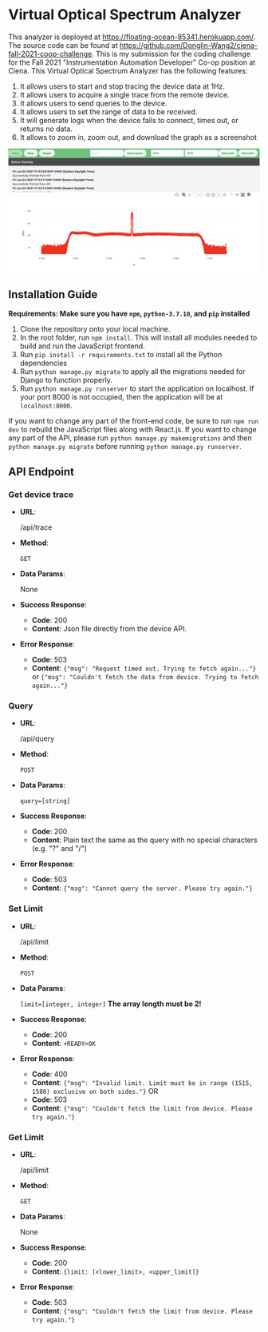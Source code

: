 # Virtual Optical Spectrum Analyzer

This analyzer is deployed at https://floating-ocean-85341.herokuapp.com/. The source code can be found at https://github.com/Donglin-Wang2/ciena-fall-2021-coop-challenge. This is my submission for the coding challenge for the Fall 2021 "Instrumentation Automation Developer" Co-op position at Ciena. This Virtual Optical Spectrum Analyzer has the following features:

1. It allows users to start and stop tracing the device data at 1Hz.
2. It allows users to acquire a single trace from the remote device.
3. It allows users to send queries to the device.
4. It allows users to set the range of data to be received.
5. It will generate logs when the device fails to connect, times out, or returns no data.
6. It allows to zoom in, zoom out, and download the graph as a screenshot 
   
![Virtual OSA's UI](./images/ui.png)

## Installation Guide

**Requirements: Make sure you have `npm`, `python-3.7.10`, and `pip` installed**

1. Clone the repository onto your local machine.
2. In the root folder, run `npm install`. This will install all modules needed to build and run the JavaScript frontend.
3. Run `pip install -r requirements.txt` to install all the Python dependencies
4. Run `python manage.py migrate` to apply all the migrations needed for Django to function properly.
5. Run `python manage.py runserver` to start the application on localhost. If your port 8000 is not occupied, then the application will be at `localhost:8000`.

If you want to change any part of the front-end code, be sure to run `npm run dev` to rebuild the JavaScript files along with React.js. If you want to change any part of the API, please run `python manage.py makemigrations` and then `python manage.py migrate` before running `python manage.py runserver`.

## API Endpoint

### Get device trace
* **URL**: 
  
    /api/trace
  
* **Method**: 
  
    `GET`

* **Data Params**: 
  
    None

* **Success Response**:

    * **Code**: 200
    * **Content**: Json file directly from the device API.

* **Error Response**:
    * **Code**: 503
    * **Content**: `{"msg": "Request timed out. Trying to fetch again..."}` or `{"msg": "Couldn't fetch the data from device. Trying to fetch again..."}`

### Query

* **URL**: 
  
    /api/query
  
* **Method**: 
  
    `POST`

* **Data Params**: 
  
    `query=[string]`

* **Success Response**:

    * **Code**: 200
    * **Content**: Plain text the same as the query with no special characters (e.g. "?" and "/")

* **Error Response**:
    * **Code**: 503
    * **Content**: `{"msg": "Cannot query the server. Please try again."}`

### Set Limit

* **URL**: 
  
    /api/limit
  
* **Method**: 
  
    `POST`

* **Data Params**: 
  
    `limit=[integer, integer]` **The array length must be 2!**

* **Success Response**:

    * **Code**: 200
    * **Content**: `+READY>OK`

* **Error Response**:
    * **Code**: 400
    * **Content**: `{"msg": "Invalid limit. Limit must be in range (1515, 1580) exclusive on both sides."}`
    OR
    * **Code**: 503
    * **Content**: `{"msg": "Couldn't fetch the limit from device. Please try again."}`

### Get Limit

* **URL**: 
  
    /api/limit
  
* **Method**: 
  
    `GET`

* **Data Params**: 
  
    None

* **Success Response**:

    * **Code**: 200
    * **Content**: `{limit: [<lower_limit>, <upper_limit]}`

* **Error Response**:
    * **Code**: 503
    * **Content**: `{"msg": "Couldn't fetch the limit from device. Please try again."}`